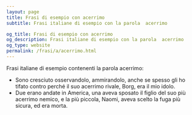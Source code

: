 ```yaml
---
layout: page
title: Frasi di esempio con acerrimo 
subtitle: Frasi italiane di esempio con la parola  acerrimo

og_title: Frasi di esempio con acerrimo 
og_description: Frasi italiane di esempio con la parola  acerrimo
og_type: website
permalink: /frasi/a/acerrimo.html
---
```


Frasi italiane di esempio contenenti la parola acerrimo:


- Sono cresciuto osservandolo, ammirandolo, anche se spesso gli ho tifato contro perché il suo acerrimo rivale, Borg, era il mio idolo.
- Due erano andate in America, una aveva sposato il figlio del suo più acerrimo nemico, e la più piccola, Naomi, aveva scelto la fuga più sicura, ed era morta.
